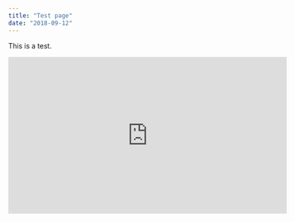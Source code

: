 ```yaml
---
title: "Test page"
date: "2018-09-12"
---
```


This is a test.
<iframe width="560" height="315" src="https://www.youtube.com/embed/4n0xNbfJLR8" frameborder="0" allowfullscreen></iframe>